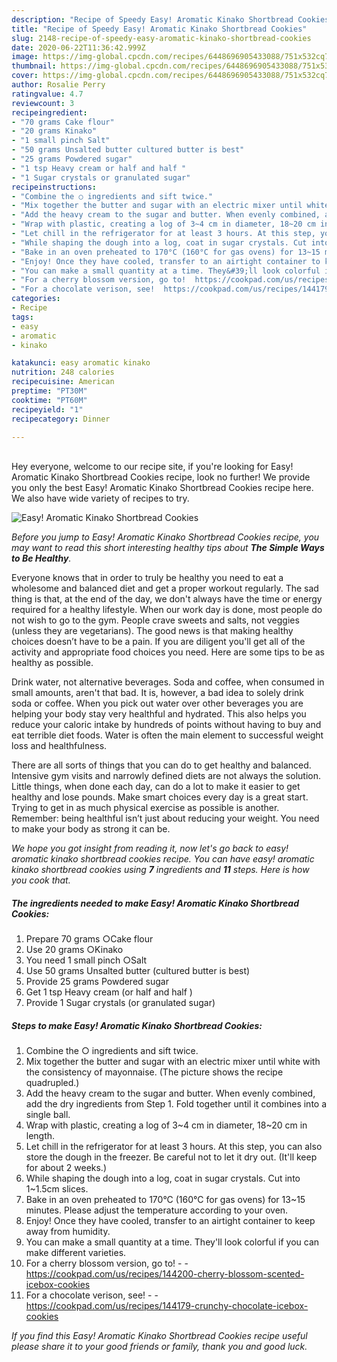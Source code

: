 ```yaml
---
description: "Recipe of Speedy Easy! Aromatic Kinako Shortbread Cookies"
title: "Recipe of Speedy Easy! Aromatic Kinako Shortbread Cookies"
slug: 2148-recipe-of-speedy-easy-aromatic-kinako-shortbread-cookies
date: 2020-06-22T11:36:42.999Z
image: https://img-global.cpcdn.com/recipes/6448696905433088/751x532cq70/easy-aromatic-kinako-shortbread-cookies-recipe-main-photo.jpg
thumbnail: https://img-global.cpcdn.com/recipes/6448696905433088/751x532cq70/easy-aromatic-kinako-shortbread-cookies-recipe-main-photo.jpg
cover: https://img-global.cpcdn.com/recipes/6448696905433088/751x532cq70/easy-aromatic-kinako-shortbread-cookies-recipe-main-photo.jpg
author: Rosalie Perry
ratingvalue: 4.7
reviewcount: 3
recipeingredient:
- "70 grams Cake flour"
- "20 grams Kinako"
- "1 small pinch Salt"
- "50 grams Unsalted butter cultured butter is best"
- "25 grams Powdered sugar"
- "1 tsp Heavy cream or half and half "
- "1 Sugar crystals or granulated sugar"
recipeinstructions:
- "Combine the ○ ingredients and sift twice."
- "Mix together the butter and sugar with an electric mixer until white with the consistency of mayonnaise. (The picture shows the recipe quadrupled.)"
- "Add the heavy cream to the sugar and butter. When evenly combined, add the dry ingredients from Step 1. Fold together until it combines into a single ball."
- "Wrap with plastic, creating a log of 3~4 cm in diameter, 18~20 cm in length."
- "Let chill in the refrigerator for at least 3 hours. At this step, you can also store the dough in the freezer. Be careful not to let it dry out. (It&#39;ll keep for about 2 weeks.)"
- "While shaping the dough into a log, coat in sugar crystals. Cut into 1~1.5cm slices."
- "Bake in an oven preheated to 170°C (160°C for gas ovens) for 13~15 minutes. Please adjust the temperature according to your oven."
- "Enjoy! Once they have cooled, transfer to an airtight container to keep away from humidity."
- "You can make a small quantity at a time. They&#39;ll look colorful if you can make different varieties."
- "For a cherry blossom version, go to!  https://cookpad.com/us/recipes/144200-cherry-blossom-scented-icebox-cookies"
- "For a chocolate verison, see!  https://cookpad.com/us/recipes/144179-crunchy-chocolate-icebox-cookies"
categories:
- Recipe
tags:
- easy
- aromatic
- kinako

katakunci: easy aromatic kinako 
nutrition: 248 calories
recipecuisine: American
preptime: "PT30M"
cooktime: "PT60M"
recipeyield: "1"
recipecategory: Dinner

---
```

<br>
Hey everyone, welcome to our recipe site, if you're looking for Easy! Aromatic Kinako Shortbread Cookies recipe, look no further! We provide you only the best Easy! Aromatic Kinako Shortbread Cookies recipe here. We also have wide variety of recipes to try.
<br>


![Easy! Aromatic Kinako Shortbread Cookies](https://img-global.cpcdn.com/recipes/6448696905433088/751x532cq70/easy-aromatic-kinako-shortbread-cookies-recipe-main-photo.jpg)

<i>Before you jump to Easy! Aromatic Kinako Shortbread Cookies recipe, you may want to read this short interesting healthy tips about <strong>The Simple Ways to Be Healthy</strong>.</i>

Everyone knows that in order to truly be healthy you need to eat a wholesome and balanced diet and get a proper workout regularly. The sad thing is that, at the end of the day, we don't always have the time or energy required for a healthy lifestyle. When our work day is done, most people do not wish to go to the gym. People crave sweets and salts, not veggies (unless they are vegetarians). The good news is that making healthy choices doesn’t have to be a pain. If you are diligent you'll get all of the activity and appropriate food choices you need. Here are some tips to be as healthy as possible.

Drink water, not alternative beverages. Soda and coffee, when consumed in small amounts, aren't that bad. It is, however, a bad idea to solely drink soda or coffee. When you pick out water over other beverages you are helping your body stay very healthful and hydrated. This also helps you reduce your caloric intake by hundreds of points without having to buy and eat terrible diet foods. Water is often the main element to successful weight loss and healthfulness.

There are all sorts of things that you can do to get healthy and balanced. Intensive gym visits and narrowly defined diets are not always the solution. Little things, when done each day, can do a lot to make it easier to get healthy and lose pounds. Make smart choices every day is a great start. Trying to get in as much physical exercise as possible is another. Remember: being healthful isn’t just about reducing your weight. You need to make your body as strong it can be. 


<i>We hope you got insight from reading it, now let's go back to easy! aromatic kinako shortbread cookies recipe. You can have easy! aromatic kinako shortbread cookies using <strong>7</strong> ingredients and <strong>11</strong> steps. Here is how you cook that.
</i>

##### The ingredients needed to make Easy! Aromatic Kinako Shortbread Cookies:

1. Prepare 70 grams ○Cake flour
1. Use 20 grams ○Kinako
1. You need 1 small pinch ○Salt
1. Use 50 grams Unsalted butter (cultured butter is best)
1. Provide 25 grams Powdered sugar
1. Get 1 tsp Heavy cream (or half and half )
1. Provide 1 Sugar crystals (or granulated sugar)


##### Steps to make Easy! Aromatic Kinako Shortbread Cookies:

1. Combine the ○ ingredients and sift twice.
1. Mix together the butter and sugar with an electric mixer until white with the consistency of mayonnaise. (The picture shows the recipe quadrupled.)
1. Add the heavy cream to the sugar and butter. When evenly combined, add the dry ingredients from Step 1. Fold together until it combines into a single ball.
1. Wrap with plastic, creating a log of 3~4 cm in diameter, 18~20 cm in length.
1. Let chill in the refrigerator for at least 3 hours. At this step, you can also store the dough in the freezer. Be careful not to let it dry out. (It&#39;ll keep for about 2 weeks.)
1. While shaping the dough into a log, coat in sugar crystals. Cut into 1~1.5cm slices.
1. Bake in an oven preheated to 170°C (160°C for gas ovens) for 13~15 minutes. Please adjust the temperature according to your oven.
1. Enjoy! Once they have cooled, transfer to an airtight container to keep away from humidity.
1. You can make a small quantity at a time. They&#39;ll look colorful if you can make different varieties.
1. For a cherry blossom version, go to! -  - https://cookpad.com/us/recipes/144200-cherry-blossom-scented-icebox-cookies
1. For a chocolate verison, see! -  - https://cookpad.com/us/recipes/144179-crunchy-chocolate-icebox-cookies


<i>If you find this Easy! Aromatic Kinako Shortbread Cookies recipe useful please share it to your good friends or family, thank you and good luck.</i>
